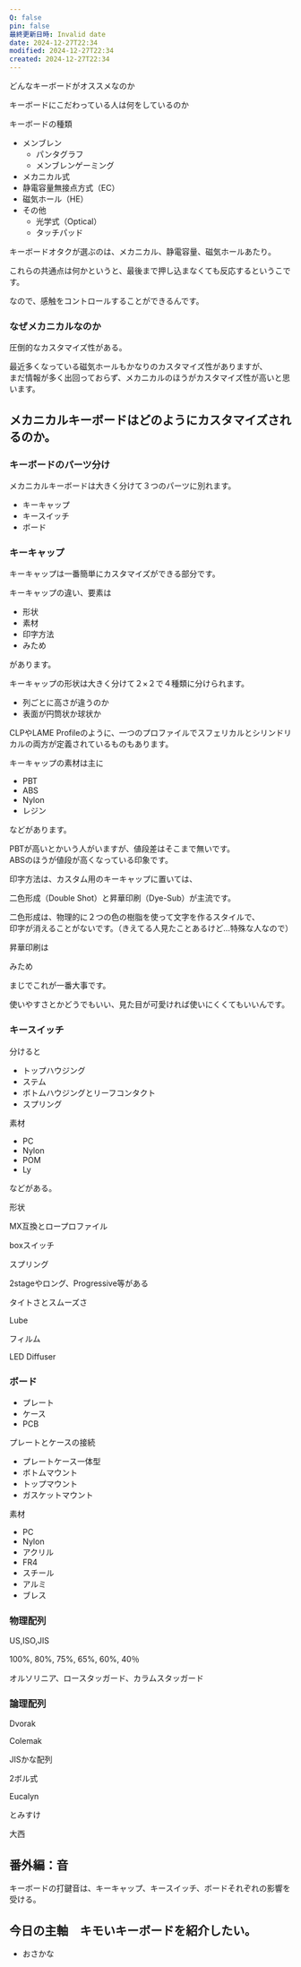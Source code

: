 ```yaml
---
Q: false
pin: false
最終更新日時: Invalid date
date: 2024-12-27T22:34
modified: 2024-12-27T22:34
created: 2024-12-27T22:34
---
```

どんなキーボードがオススメなのか

キーボードにこだわっている人は何をしているのか

  

キーボードの種類

- メンブレン
    - パンタグラフ
    - メンブレンゲーミング
- メカニカル式
- 静電容量無接点方式（EC）
- 磁気ホール（HE）
- その他
    - 光学式（Optical）
    - タッチパッド

  

キーボードオタクが選ぶのは、メカニカル、静電容量、磁気ホールあたり。

これらの共通点は何かというと、最後まで押し込まなくても反応するというこです。

なので、感触をコントロールすることができるんです。

  

  

  

### なぜメカニカルなのか

圧倒的なカスタマイズ性がある。

最近多くなっている磁気ホールもかなりのカスタマイズ性がありますが、  
まだ情報が多く出回っておらず、メカニカルのほうがカスタマイズ性が高いと思います。  

  

## メカニカルキーボードはどのようにカスタマイズされるのか。

  

### キーボードのパーツ分け

メカニカルキーボードは大きく分けて３つのパーツに別れます。

- キーキャップ
- キースイッチ
- ボード

  

### キーキャップ

キーキャップは一番簡単にカスタマイズができる部分です。

キーキャップの違い、要素は

- 形状
- 素材
- 印字方法
- みため

があります。

  

キーキャップの形状は大きく分けて２×２で４種類に分けられます。

- 列ごとに高さが違うのか
- 表面が円筒状か球状か

  

CLPやLAME Profileのように、一つのプロファイルでスフェリカルとシリンドリカルの両方が定義されているものもあります。

  

  

キーキャップの素材は主に

- PBT
- ABS
- Nylon
- レジン

などがあります。

PBTが高いとかいう人がいますが、値段差はそこまで無いです。  
ABSのほうが値段が高くなっている印象です。  

  

印字方法は、カスタム用のキーキャップに置いては、

二色形成（Double Shot）と昇華印刷（Dye-Sub）が主流です。

二色形成は、物理的に２つの色の樹脂を使って文字を作るスタイルで、  
印字が消えることがないです。（きえてる人見たことあるけど…特殊な人なので）  

昇華印刷は

  

みため

まじでこれが一番大事です。

使いやすさとかどうでもいい、見た目が可愛ければ使いにくくてもいいんです。

  

  

### キースイッチ

  

分けると

- トップハウジング
- ステム
- ボトムハウジングとリーフコンタクト
- スプリング

  

  

素材

- PC
- Nylon
- POM
- Ly

などがある。

  

形状

MX互換とロープロファイル

boxスイッチ

  

スプリング

2stageやロング、Progressive等がある

  

タイトさとスムーズさ

  

Lube

  

フィルム

  

LED Diffuser

  

### ボード

  

- プレート
- ケース
- PCB

  

  

プレートとケースの接続

- プレートケース一体型
- ボトムマウント
- トップマウント
- ガスケットマウント

  

素材

- PC
- Nylon
- アクリル
- FR4
- スチール
- アルミ
- ブレス

  

  

### 物理配列

  

US,ISO,JIS

  

100%, 80%, 75%, 65%, 60%, 40％

  

オルソリニア、ロースタッガード、カラムスタッガード

  

  

### 論理配列

  

Dvorak

Colemak

JISかな配列

2ボル式

  

Eucalyn

とみすけ

大西

  

## 番外編：音

キーボードの打鍵音は、キーキャップ、キースイッチ、ボードそれぞれの影響を受ける。

  

  

## 今日の主軸　キモいキーボードを紹介したい。

  

- おさかな